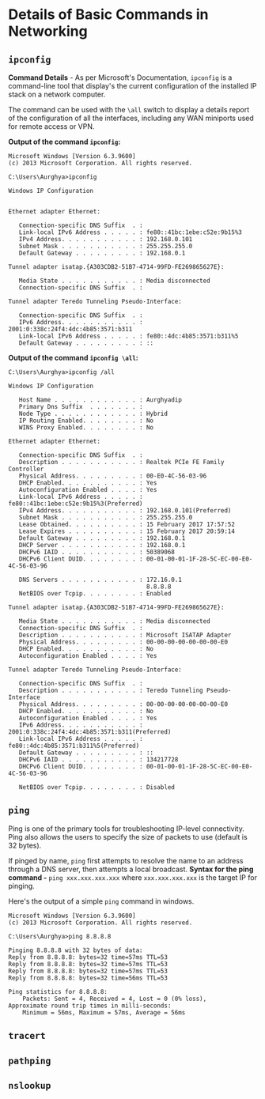 # Details of Basic Commands in Networking

## `ipconfig`
**Command Details** - As per Microsoft's Documentation, `ipconfig` is a command-line tool that display's the current configuration of the installed IP stack on a network computer.

The command can be used with the `\all` switch to display a details report of the configuration of all the interfaces, including any WAN miniports used for remote access or VPN.

**Output of the command `ipconfig`:**
```
Microsoft Windows [Version 6.3.9600]
(c) 2013 Microsoft Corporation. All rights reserved.

C:\Users\Aurghya>ipconfig

Windows IP Configuration


Ethernet adapter Ethernet:

   Connection-specific DNS Suffix  . :
   Link-local IPv6 Address . . . . . : fe80::41bc:1ebe:c52e:9b15%3
   IPv4 Address. . . . . . . . . . . : 192.168.0.101
   Subnet Mask . . . . . . . . . . . : 255.255.255.0
   Default Gateway . . . . . . . . . : 192.168.0.1

Tunnel adapter isatap.{A303CDB2-51B7-4714-99FD-FE269865627E}:

   Media State . . . . . . . . . . . : Media disconnected
   Connection-specific DNS Suffix  . :

Tunnel adapter Teredo Tunneling Pseudo-Interface:

   Connection-specific DNS Suffix  . :
   IPv6 Address. . . . . . . . . . . : 2001:0:338c:24f4:4dc:4b85:3571:b311
   Link-local IPv6 Address . . . . . : fe80::4dc:4b85:3571:b311%5
   Default Gateway . . . . . . . . . : ::
```

**Output of the command `ipconfig \all`:**
```
C:\Users\Aurghya>ipconfig /all

Windows IP Configuration

   Host Name . . . . . . . . . . . . : Aurghyadip
   Primary Dns Suffix  . . . . . . . :
   Node Type . . . . . . . . . . . . : Hybrid
   IP Routing Enabled. . . . . . . . : No
   WINS Proxy Enabled. . . . . . . . : No

Ethernet adapter Ethernet:

   Connection-specific DNS Suffix  . :
   Description . . . . . . . . . . . : Realtek PCIe FE Family Controller
   Physical Address. . . . . . . . . : 00-E0-4C-56-03-96
   DHCP Enabled. . . . . . . . . . . : Yes
   Autoconfiguration Enabled . . . . : Yes
   Link-local IPv6 Address . . . . . : fe80::41bc:1ebe:c52e:9b15%3(Preferred)
   IPv4 Address. . . . . . . . . . . : 192.168.0.101(Preferred)
   Subnet Mask . . . . . . . . . . . : 255.255.255.0
   Lease Obtained. . . . . . . . . . : 15 February 2017 17:57:52
   Lease Expires . . . . . . . . . . : 15 February 2017 20:59:14
   Default Gateway . . . . . . . . . : 192.168.0.1
   DHCP Server . . . . . . . . . . . : 192.168.0.1
   DHCPv6 IAID . . . . . . . . . . . : 50389068
   DHCPv6 Client DUID. . . . . . . . : 00-01-00-01-1F-28-5C-EC-00-E0-4C-56-03-96

   DNS Servers . . . . . . . . . . . : 172.16.0.1
                                       8.8.8.8
   NetBIOS over Tcpip. . . . . . . . : Enabled

Tunnel adapter isatap.{A303CDB2-51B7-4714-99FD-FE269865627E}:

   Media State . . . . . . . . . . . : Media disconnected
   Connection-specific DNS Suffix  . :
   Description . . . . . . . . . . . : Microsoft ISATAP Adapter
   Physical Address. . . . . . . . . : 00-00-00-00-00-00-00-E0
   DHCP Enabled. . . . . . . . . . . : No
   Autoconfiguration Enabled . . . . : Yes

Tunnel adapter Teredo Tunneling Pseudo-Interface:

   Connection-specific DNS Suffix  . :
   Description . . . . . . . . . . . : Teredo Tunneling Pseudo-Interface
   Physical Address. . . . . . . . . : 00-00-00-00-00-00-00-E0
   DHCP Enabled. . . . . . . . . . . : No
   Autoconfiguration Enabled . . . . : Yes
   IPv6 Address. . . . . . . . . . . : 2001:0:338c:24f4:4dc:4b85:3571:b311(Preferred)
   Link-local IPv6 Address . . . . . : fe80::4dc:4b85:3571:b311%5(Preferred)
   Default Gateway . . . . . . . . . : ::
   DHCPv6 IAID . . . . . . . . . . . : 134217728
   DHCPv6 Client DUID. . . . . . . . : 00-01-00-01-1F-28-5C-EC-00-E0-4C-56-03-96

   NetBIOS over Tcpip. . . . . . . . : Disabled
```

## `ping`
Ping is one of the primary tools for troubleshooting IP-level connectivity. Ping also allows the users to specify the size of packets to use (default is 32 bytes).

If pinged by name, `ping` first attempts to resolve the name to an address through a DNS server, then attempts a local broadcast. 
**Syntax for the ping command -** `ping xxx.xxx.xxx.xxx` where `xxx.xxx.xxx.xxx` is the target IP for pinging.

Here's the output of a simple `ping` command in windows.
```
Microsoft Windows [Version 6.3.9600]
(c) 2013 Microsoft Corporation. All rights reserved.

C:\Users\Aurghya>ping 8.8.8.8

Pinging 8.8.8.8 with 32 bytes of data:
Reply from 8.8.8.8: bytes=32 time=57ms TTL=53
Reply from 8.8.8.8: bytes=32 time=57ms TTL=53
Reply from 8.8.8.8: bytes=32 time=57ms TTL=53
Reply from 8.8.8.8: bytes=32 time=56ms TTL=53

Ping statistics for 8.8.8.8:
    Packets: Sent = 4, Received = 4, Lost = 0 (0% loss),
Approximate round trip times in milli-seconds:
    Minimum = 56ms, Maximum = 57ms, Average = 56ms
```

## `tracert`

## `pathping`

## `nslookup`